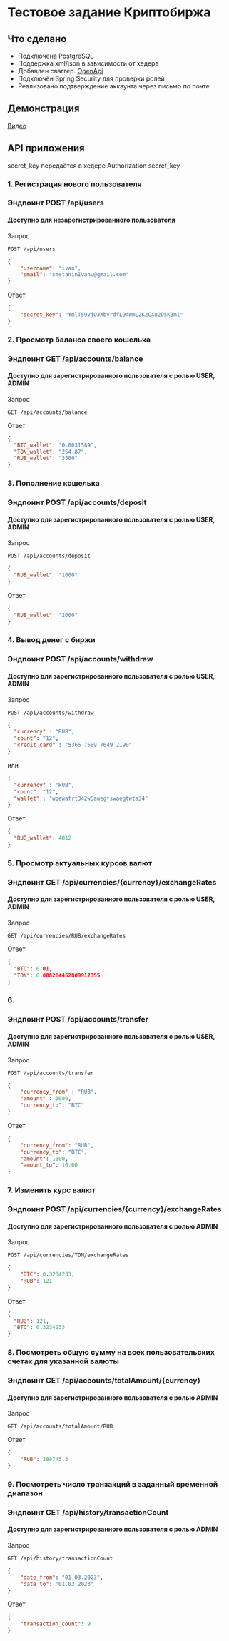 # Тестовое задание Криптобиржа

## Что сделано
- Подключена PostgreSQL
- Поддержка xml/json в зависимости от хедера
- Добавлен сваггер. [OpenApi](https://gitlab.com/smetaninivanu/openapi/-/blob/main/openApi2.yaml)
- Подключён Spring Security для проверки ролей
- Реализовано подтверждение аккаунта через письмо по почте

## Демонстрация
[Видео](https://www.youtube.com/watch?v=koKxhIK_qoM)

## API приложения

secret_key передаётся в хедере Authorization secret_key

### 1. Регистрация нового пользователя 
### Эндпоинт POST /api/users
#### Доступно для незарегистрированного пользователя
Запрос
```http request
POST /api/users
```
```json
{
	"username": "ivan",
	"email": "smetaninIvanU@gmail.com"
}
```
Ответ
```json
{
	"secret_key": "YmlT59VjOJXbvrdfL94WmL2K2CX82D5K3mi"
}
```

### 2. Просмотр баланса своего кошелька
### Эндпоинт GET /api/accounts/balance
#### Доступно для зарегистрированного пользователя с ролью USER, ADMIN
Запрос
```http request
GET /api/accounts/balance
```
Ответ
```json
{
  "BTC_wallet": "0.0031589",
  "TON_wallet": "254.87",
  "RUB_wallet": "3500"
}
```

### 3. Пополнение кошелька
### Эндпоинт POST /api/accounts/deposit
#### Доступно для зарегистрированного пользователя с ролью USER, ADMIN
Запрос
```http request
POST /api/accounts/deposit
```
```json
{
  "RUB_wallet": "1000"
}
```
Ответ
```json
{
  "RUB_wallet": "2000"
}
```

### 4. Вывод денег с биржи
### Эндпоинт POST /api/accounts/withdraw
#### Доступно для зарегистрированного пользователя с ролью USER, ADMIN
Запрос
```http request
POST /api/accounts/withdraw
```
```json
{
  "currency" : "RUB",
  "count": "12",
  "credit_card" : "5365 7589 7649 2190"
}
```
или
```json
{
  "currency" : "RUB",
  "count": "12",
  "wallet" : "wqewafrt342w5awegfswaegtwta34"
}
```
Ответ
```json
{
  "RUB_wallet": 4812
}
```

### 5. Просмотр актуальных курсов валют
### Эндпоинт GET /api/currencies/{currency}/exchangeRates
#### Доступно для зарегистрированного пользователя с ролью USER, ADMIN
Запрос
```http request
GET /api/currencies/RUB/exchangeRates
```
Ответ
```json
{
  "BTC": 0.01,
  "TON": 0.008264462809917355
}
```

### 6.
### Эндпоинт POST /api/accounts/transfer
#### Доступно для зарегистрированного пользователя с ролью USER, ADMIN
Запрос
```http request
POST /api/accounts/transfer
```
```json
{
    "currency_from" : "RUB",
    "amount" : 1000,
    "currency_to": "BTC"
}
```
Ответ
```json
{
    "currency_from": "RUB",
    "currency_to": "BTC",
    "amount": 1000,
    "amount_to": 10.00
}
```

### 7. Изменить курс валют
### Эндпоинт POST /api/currencies/{currency}/exchangeRates
#### Доступно для зарегистрированного пользователя с ролью ADMIN
Запрос
```http request
POST /api/currencies/TON/exchangeRates
```
```json
{
    "BTC": 0.3234233,
    "RUB": 121
}
```
Ответ
```json
{
  "RUB": 121,
  "BTC": 0.3234233
}
```

### 8. Посмотреть общую сумму на всех пользовательских счетах для указанной валюты
### Эндпоинт GET /api/accounts/totalAmount/{currency}
#### Доступно для зарегистрированного пользователя с ролью ADMIN
Запрос
```http request
GET /api/accounts/totalAmount/RUB
```
Ответ
```json
{
    "RUB": 288745.3
}
```

### 9. Посмотреть число транзакций в заданный временной диапазон
### Эндпоинт GET /api/history/transactionCount
#### Доступно для зарегистрированного пользователя с ролью ADMIN
Запрос
```http request
GET /api/history/transactionCount
```
```json
{
    "date_from": "01.03.2023",
    "date_to": "01.03.2023"
}
```
Ответ
```json
{
    "transaction_count": 9
}
```